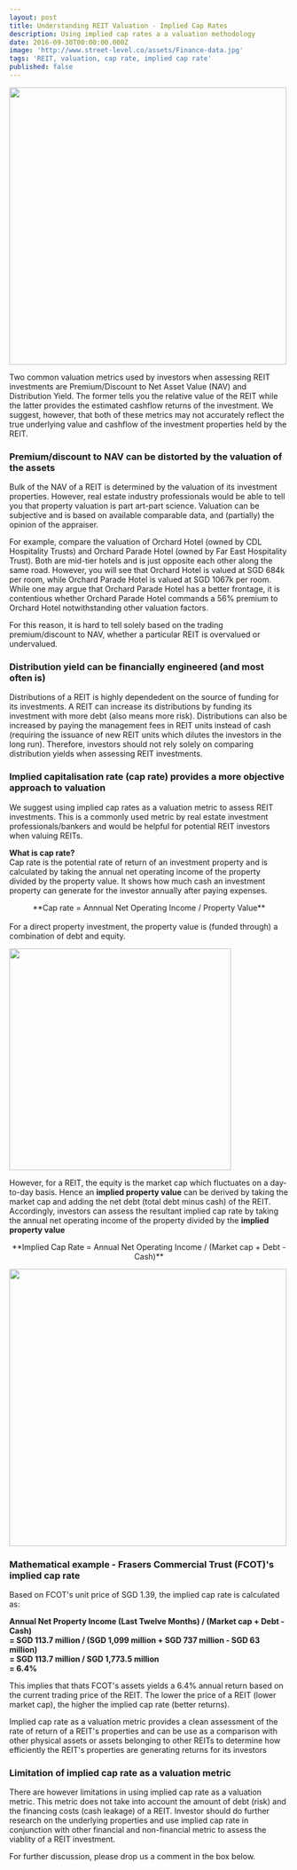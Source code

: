 ```yaml
---
layout: post
title: Understanding REIT Valuation - Implied Cap Rates
description: Using implied cap rates a a valuation methodology
date: 2016-09-30T00:00:00.000Z
image: 'http://www.street-level.co/assets/Finance-data.jpg'
tags: 'REIT, valuation, cap rate, implied cap rate'
published: false
---
```


<img src="http://www.street-level.co/assets/Finance-data.jpg" width="500px"><br>

Two common valuation metrics used by investors when assessing REIT investments are Premium/Discount to Net Asset Value (NAV) and Distribution Yield.  The former tells you the relative value of the REIT while the latter provides the estimated cashflow returns of the investment.  We suggest, however, that both of these metrics may not accurately reflect the true underlying value and cashflow of the investment properties held by the REIT. <!--more-->

### Premium/discount to NAV can be distorted by the valuation of the assets
Bulk of the NAV of a REIT is determined by the valuation of its investment properties.  However, real estate industry professionals would be able to tell you that property valuation is part art-part science.  Valuation can be subjective and is based on available comparable data, and (partially) the opinion of the appraiser.

For example, compare the valuation of Orchard Hotel (owned by CDL Hospitality Trusts) and Orchard Parade Hotel (owned by Far East Hospitality Trust).  Both are mid-tier hotels and is just opposite each other along the same road.  However, you will see that Orchard Hotel is valued at SGD 684k per room, while Orchard Parade Hotel is valued at SGD 1067k per room.  While one may argue that Orchard Parade Hotel has a better frontage, it is contentious whether Orchard Parade Hotel commands a 56% premium to Orchard Hotel notwithstanding other valuation factors. 

For this reason, it is hard to tell solely based on the trading premium/discount to NAV, whether a particular REIT is overvalued or undervalued. 

### Distribution yield can be financially engineered (and most often is)
Distributions of a REIT is highly dependedent on the source of funding for its investments. A REIT can increase its distributions by funding its investment with more debt (also means more risk).  Distributions can also be increased by paying the management fees in REIT units instead of cash (requiring the issuance of new REIT units which dilutes the investors in the long run).  Therefore, investors should not rely solely on comparing distribution yields when assessing REIT investments. 

### Implied capitalisation rate (cap rate) provides a more objective approach to valuation
We suggest using implied cap rates as a valuation metric to assess REIT investments.  This is a commonly used metric by real estate investment professionals/bankers and would be helpful for potential REIT investors when valuing REITs.

**What is cap rate?**<br>
Cap rate is the potential rate of return of an investment property and is calculated by taking the annual net operating income of the property divided by the property value.  It shows how much cash an investment property can generate for the investor annually after paying expenses.

<center>**Cap rate = Annnual Net Operating Income / Property Value**<br><br></center>
For a direct property investment, the property value is (funded through) a combination of debt and equity.<br>

<img src="http://www.street-level.co/assets/Property-value.png" width="400px"><br>

However, for a REIT, the equity is the market cap which fluctuates on a day-to-day basis.  Hence an **implied property value** can be derived by taking the market cap and adding the net debt (total debt minus cash) of the REIT.  Accordingly, investors can assess the resultant implied cap rate by taking the annual net operating income of the property divided by the **implied property value**<br>

<center>**Implied Cap Rate = Annual Net Operating Income / (Market cap + Debt - Cash)**<br></center>

<img src="http://www.street-level.co/assets/Implied-property-value.png" width="500px"><br>

### Mathematical example - Frasers Commercial Trust (FCOT)'s implied cap rate

Based on FCOT's unit price of SGD 1.39, the implied cap rate is calculated as:<br>

**Annual Net Property Income (Last Twelve Months) / (Market cap + Debt - Cash)**<br>
**= SGD 113.7 million / (SGD 1,099 million + SGD 737 million - SGD 63 million)**<br>
**= SGD 113.7 million / SGD 1,773.5 million**<br>
**= 6.4%**<br>

This implies that thats FCOT's assets yields a 6.4% annual return based on the current trading price of the REIT.  The lower the price of a REIT (lower market cap), the higher the implied cap rate (better returns).  

Implied cap rate as a valuation metric provides a clean assessment of the rate of return of a REIT's properties and can be use as a comparison with other physical assets or assets belonging to other REITs to determine how efficiently the REIT's properties are generating returns for its investors

### Limitation of implied cap rate as a valuation metric
There are however limitations in using implied cap rate as a valuation metric. This metric does not take into account the amount of debt (risk) and the financing costs (cash leakage) of a REIT.  Investor should do further research on the underlying properties and use implied cap rate in conjunction with other financial and non-financial metric to assess the viablity of a REIT investment. 

For further discussion, please drop us a comment in the box below.

